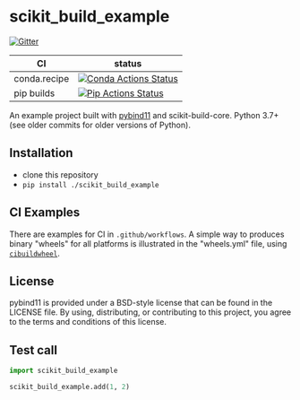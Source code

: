# scikit_build_example

[![Gitter][gitter-badge]][gitter-link]

| CI           | status                                                             |
| ------------ | ------------------------------------------------------------------ |
| conda.recipe | [![Conda Actions Status][actions-conda-badge]][actions-conda-link] |
| pip builds   | [![Pip Actions Status][actions-pip-badge]][actions-pip-link]       |

An example project built with [pybind11](https://github.com/pybind/pybind11) and
scikit-build-core. Python 3.7+ (see older commits for older versions of Python).

[gitter-badge]: https://badges.gitter.im/pybind/Lobby.svg
[gitter-link]: https://gitter.im/pybind/Lobby
[actions-badge]:
  https://github.com/pybind/scikit_build_example/workflows/Tests/badge.svg
[actions-conda-link]:
  https://github.com/pybind/scikit_build_example/actions?query=workflow%3AConda
[actions-conda-badge]:
  https://github.com/pybind/scikit_build_example/workflows/Conda/badge.svg
[actions-pip-link]:
  https://github.com/pybind/scikit_build_example/actions?query=workflow%3APip
[actions-pip-badge]:
  https://github.com/pybind/scikit_build_example/workflows/Pip/badge.svg
[actions-wheels-link]:
  https://github.com/pybind/scikit_build_example/actions?query=workflow%3AWheels
[actions-wheels-badge]:
  https://github.com/pybind/scikit_build_example/workflows/Wheels/badge.svg

## Installation

- clone this repository
- `pip install ./scikit_build_example`

## CI Examples

There are examples for CI in `.github/workflows`. A simple way to produces
binary "wheels" for all platforms is illustrated in the "wheels.yml" file, using
[`cibuildwheel`][].

## License

pybind11 is provided under a BSD-style license that can be found in the LICENSE
file. By using, distributing, or contributing to this project, you agree to the
terms and conditions of this license.

## Test call

```python
import scikit_build_example

scikit_build_example.add(1, 2)
```

[`cibuildwheel`]: https://cibuildwheel.pypa.io
